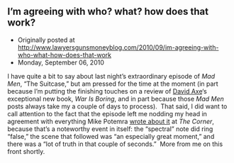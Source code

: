 ## I’m agreeing with who? what? how does that work?

 * Originally posted at http://www.lawyersgunsmoneyblog.com/2010/09/im-agreeing-with-who-what-how-does-that-work
 * Monday, September 06, 2010

I have quite a bit to say about last night’s extraordinary episode of _Mad Men_, “The Suitcase,” but am pressed for the time at the moment (in part because I’m putting the finishing touches on a review of [David Axe](http://www.warisboring.com/)‘s exceptional new book, _War Is Boring_, and in part because those _Mad Men_ posts always take my a couple of days to process).   That said, I did want to call attention to the fact that the episode left me nodding my head in agreement with everything Mike Potemra [wrote about it](http://www.nationalreview.com/corner/245721/if-you-don-t-watch-i-mad-men-i-mike-potemra) at _The Corner_, because that’s a noteworthy event in itself: the “spectral” note did ring “false,” the scene that followed was “an especially great moment,” and there was a “lot of truth in that couple of seconds.”   More from me on this front shortly.